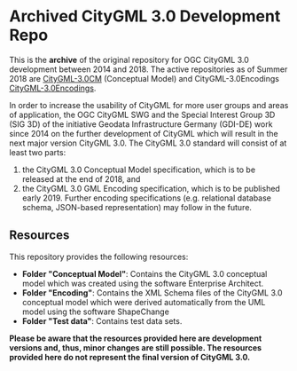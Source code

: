 Archived CityGML 3.0 Development Repo
=====================================

This is the **archive** of the original repository for OGC CityGML 3.0 development between 2014 and 2018. The active repositories as of Summer 2018 are [CityGML-3.0CM](https://github.com/opengeospatial/CityGML-3.0CM) (Conceptual Model) and CityGML-3.0Encodings [CityGML-3.0Encodings](https://github.com/opengeospatial/CityGML-3.0Encodings).

In order to increase the usability of CityGML for more user groups and areas of application, the OGC CityGML SWG and the Special Interest Group 3D (SIG 3D) of the initiative Geodata Infrastructure Germany (GDI-DE) work since 2014 on the further development of CityGML which will result in the next major version CityGML 3.0. The CityGML 3.0 standard will consist of at least two parts: 
1. the CityGML 3.0 Conceptual Model specification, which is to be released at the end of 2018, and 
2. the CityGML 3.0 GML Encoding specification, which is to be published early 2019. Further encoding specifications (e.g. relational database schema, JSON-based representation) may follow in the future.

Resources
---------
This repository provides the following resources:
- **Folder "Conceptual Model"**: Contains the CityGML 3.0 conceptual model which was created using the software Enterprise Architect.
- **Folder "Encoding"**: Contains the XML Schema files of the CityGML 3.0 conceptual model which were derived automatically from the UML model using the software ShapeChange
- **Folder "Test data"**: Contains test data sets.

**Please be aware that the resources provided here are development versions and, thus, minor changes are still possible. The resources provided here do not represent the final version of CityGML 3.0.**
